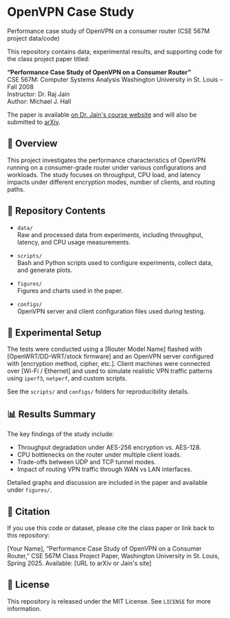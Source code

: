 # OpenVPN Case Study
Performance case study of OpenVPN on a consumer router (CSE 567M project data/code)

This repository contains data, experimental results, and supporting code for the class project paper titled:

**“Performance Case Study of OpenVPN on a Consumer Router”**  
CSE 567M: Computer Systems Analysis
Washington University in St. Louis – Fall 2008  
Instructor: Dr. Raj Jain  
Author: Michael J. Hall

The paper is available [on Dr. Jain's course website](https://www.cse.wustl.edu/~jain/cse567-08/ftp/ovpn/index.html) and will also be submitted to [arXiv](https://arxiv.org/).

## 📄 Overview

This project investigates the performance characteristics of OpenVPN running on a consumer-grade router under various configurations and workloads. The study focuses on throughput, CPU load, and latency impacts under different encryption modes, number of clients, and routing paths.

## 📁 Repository Contents

- `data/`  
  Raw and processed data from experiments, including throughput, latency, and CPU usage measurements.

- `scripts/`  
  Bash and Python scripts used to configure experiments, collect data, and generate plots.

- `figures/`  
  Figures and charts used in the paper.

- `configs/`  
  OpenVPN server and client configuration files used during testing.

## 🧪 Experimental Setup

The tests were conducted using a [Router Model Name] flashed with [OpenWRT/DD-WRT/stock firmware] and an OpenVPN server configured with [encryption method, cipher, etc.]. Client machines were connected over [Wi-Fi / Ethernet] and used to simulate realistic VPN traffic patterns using `iperf3`, `netperf`, and custom scripts.

See the `scripts/` and `configs/` folders for reproducibility details.

## 📊 Results Summary

The key findings of the study include:

- Throughput degradation under AES-256 encryption vs. AES-128.
- CPU bottlenecks on the router under multiple client loads.
- Trade-offs between UDP and TCP tunnel modes.
- Impact of routing VPN traffic through WAN vs LAN interfaces.

Detailed graphs and discussion are included in the paper and available under `figures/`.

## 📜 Citation

If you use this code or dataset, please cite the class paper or link back to this repository:

[Your Name], “Performance Case Study of OpenVPN on a Consumer Router,”
CSE 567M Class Project Paper, Washington University in St. Louis, Spring 2025.
Available: [URL to arXiv or Jain's site]

## 📄 License

This repository is released under the MIT License. See `LICENSE` for more information.
